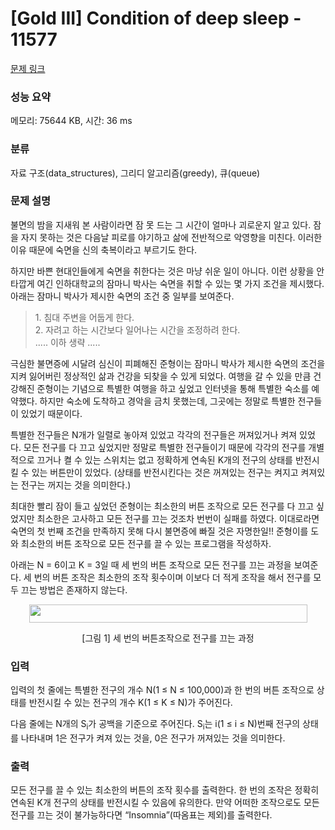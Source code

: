 # [Gold III] Condition of deep sleep - 11577 

[문제 링크](https://www.acmicpc.net/problem/11577) 

### 성능 요약

메모리: 75644 KB, 시간: 36 ms

### 분류

자료 구조(data_structures), 그리디 알고리즘(greedy), 큐(queue)

### 문제 설명

<p>불면의 밤을 지새워 본 사람이라면 잠 못 드는 그 시간이 얼마나 괴로운지 알고 있다. 잠을 자지 못하는 것은 다음날 피로를 야기하고 삶에 전반적으로 악영향을 미친다. 이러한 이유 때문에 숙면을 신의 축복이라고 부르기도 한다.</p>

<p>하지만 바쁜 현대인들에게 숙면을 취한다는 것은 마냥 쉬운 일이 아니다. 이런 상황을 안타깝게 여긴 인하대학교의 잠마니 박사는 숙면을 취할 수 있는 몇 가지 조건을 제시했다. 아래는 잠마니 박사가 제시한 숙면의 조건 중 일부를 보여준다.</p>

<blockquote>
<p>1. 침대 주변을 어둡게 한다.<br>
2. 자려고 하는 시간보다 일어나는 시간을 조정하려 한다.<br>
..... 이하 생략 .....</p>
</blockquote>

<p>극심한 불면증에 시달려 심신이 피폐해진 준형이는 잠마니 박사가 제시한 숙면의 조건을 지켜 잃어버린 정상적인 삶과 건강을 되찾을 수 있게 되었다. 여행을 갈 수 있을 만큼 건강해진 준형이는 기념으로 특별한 여행을 하고 싶었고 인터넷을 통해 특별한 숙소를 예약했다. 하지만 숙소에 도착하고 경악을 금치 못했는데, 그곳에는 정말로 특별한 전구들이 있었기 때문이다.</p>

<p>특별한 전구들은 N개가 일렬로 놓아져 있었고 각각의 전구들은 꺼져있거나 켜져 있었다. 모든 전구를 다 끄고 싶었지만 정말로 특별한 전구들이기 때문에 각각의 전구를 개별적으로 끄거나 켤 수 있는 스위치는 없고 정확하게 연속된 K개의 전구의 상태를 반전시킬 수 있는 버튼만이 있었다. (상태를 반전시킨다는 것은 꺼져있는 전구는 켜지고 켜져있는 전구는 꺼지는 것을 의미한다.)</p>

<p>최대한 빨리 잠이 들고 싶었던 준형이는 최소한의 버튼 조작으로 모든 전구를 다 끄고 싶었지만 최소한은 고사하고 모든 전구를 끄는 것조차 번번이 실패를 하였다. 이대로라면 숙면의 첫 번째 조건을 만족하지 못해 다시 불면증에 빠질 것은 자명한일!! 준형이를 도와 최소한의 버튼 조작으로 모든 전구를 끌 수 있는 프로그램을 작성하자.</p>

<p>아래는 N = 6이고 K = 3일 때 세 번의 버튼 조작으로 모든 전구를 끄는 과정을 보여준다. 세 번의 버튼 조작은 최소한의 조작 횟수이며 이보다 더 적게 조작을 해서 전구를 모두 끄는 방법은 존재하지 않는다.</p>

<p style="text-align:center"><img alt="" src="https://onlinejudgeimages.s3-ap-northeast-1.amazonaws.com/problem/11577/1.png" style="height:29px; width:445px"></p>

<p style="text-align:center">[그림 1] 세 번의 버튼조작으로 전구를 끄는 과정</p>

### 입력 

 <p>입력의 첫 줄에는 특별한 전구의 개수 N(1 ≤ N ≤ 100,000)과 한 번의 버튼 조작으로 상태를 반전시킬 수 있는 전구의 개수 K(1 ≤ K ≤ N)가 주어진다.</p>

<p>다음 줄에는 N개의 S<sub>i</sub>가 공백을 기준으로 주어진다. S<sub>i</sub>는 i(1 ≤ i ≤ N)번째 전구의 상태를 나타내며 1은 전구가 켜져 있는 것을, 0은 전구가 꺼져있는 것을 의미한다. </p>

### 출력 

 <p>모든 전구를 끌 수 있는 최소한의 버튼의 조작 횟수를 출력한다. 한 번의 조작은 정확히 연속된 K개 전구의 상태를 반전시킬 수 있음에 유의한다. 만약 어떠한 조작으로도 모든 전구를 끄는 것이 불가능하다면 “Insomnia”(따옴표는 제외)를 출력한다.</p>

